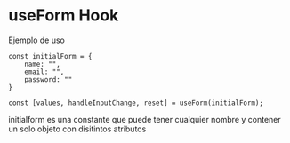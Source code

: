 # useForm Hook

Ejemplo de uso

```
const initialForm = {
    name: "",
    email: "",
    password: ""
}

const [values, handleInputChange, reset] = useForm(initialForm);
```

initialform es una constante que puede tener cualquier nombre y contener un solo objeto con disitintos atributos
